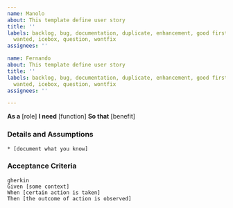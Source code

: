```yaml
---
name: Manolo
about: This template define user story
title: ''
labels: backlog, bug, documentation, duplicate, enhancement, good first issue, help
  wanted, icebox, question, wontfix
assignees: ''

name: Fernando
about: This template define user story
title: ''
labels: backlog, bug, documentation, duplicate, enhancement, good first issue, help
  wanted, icebox, question, wontfix
assignees: ''

---
```


**As a** [role]
**I need** [function]
**So that** [benefit]

### Details and Assumptions
    * [document what you know]

### Acceptance Criteria
    gherkin
    Given [some context]
    When [certain action is taken]
    Then [the outcome of action is observed]

